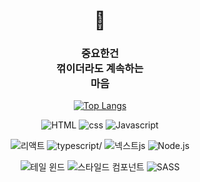 
<div  align="center">
  <h1>👋</h1>
  <h3>
    <div>중요한건 </div>
    <div>꺾이더라도 계속하는 </div>
    <div>마음</div>
  </h3>

  [![Top Langs](https://github-readme-stats.vercel.app/api/top-langs/?username=jangyonghan)](https://github.com/anuraghazra/github-readme-stats)
</div>


<div align='center'>
  <p>
    <span><img src="https://img.shields.io/badge/HTML5-E34F26?style=for-the-badge&logo=html5&logoColor=white" alt='HTML'/><span/>
    <span><img src="https://img.shields.io/badge/CSS3-1572B6?style=for-the-badge&logo=css3&logoColor=white" alt='css'/><span/>
    <span><img src="https://img.shields.io/badge/JavaScript-F7DF1E?style=for-the-badge&logo=JavaScript&logoColor=white" alt='Javascript'/><span/>
  </p>
  <p>
    <span><img src="https://img.shields.io/badge/React-20232A?style=for-the-badge&logo=react&logoColor=61DAFB" alt='리액트'/><span/>
    <span><img src= "https://img.shields.io/badge/TypeScript-007ACC?style=for-the-badge&logo=typescript&logoColor=white" alt=typescript/></span>
    <span><img src="https://img.shields.io/badge/Next.js-000?logo=nextdotjs&logoColor=fff&style=for-the-badge" alt='넥스트js'/><span/>
    <span><img src="https://img.shields.io/badge/Node.js-43853D?style=for-the-badge&logo=node.js&logoColor=white" alt='Node.js'/><span/>
  </p>
  <p>
    <span><img src="https://img.shields.io/badge/Tailwind_CSS-38B2AC?style=for-the-badge&logo=tailwind-css&logoColor=white" alt='테일 윈드'/><span/>
    <span><img src="https://img.shields.io/badge/styled--components-DB7093?style=for-the-badge&logo=styled-components&logoColor=white" alt='스타일드 컴포넌트'/><span/>
    <span><img src= "https://img.shields.io/badge/Sass-CC6699?style=for-the-badge&logo=sass&logoColor=white" alt='SASS'></span>
  </p>
</div>






